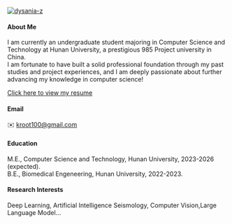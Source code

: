 

[![dysania-z](https://img.shields.io/badge/dysania_z-github-blue?logo=github)](https://github.com/dysania-z)

#### About Me
I am currently an undergraduate student majoring in Computer Science and Technology at Hunan University, a prestigious 985 Project university in China.\
I am fortunate to have built a solid professional foundation through my past studies and project experiences, and I am deeply passionate about further advancing my knowledge in computer science!
<p>
<a href="docs/resume of Ruixi Zhong.pdf" target="_blank">Click here to view my resume </a>

#### Email
✉️ [kroot100@gmail.com](mailto:kroot100@gmail.com)

#### Education
M.E., Computer Science and Technology, Hunan University, 2023-2026 (expected).\
B.E., Biomedical Engeneering, Hunan University, 2022-2023.

#### Research Interests
Deep Learning, Artificial Intelligence Seismology, Computer Vision,Large Language Model...


